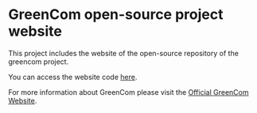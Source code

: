 # GreenCom open-source project website

This project includes the website of the open-source repository of the greencom project.

You can access the website code [here](https://github.com/greencom-project/website/tree/gh-pages).

For more information about GreenCom please visit the [Official GreenCom Website](http://www.greencom-project.eu/).
